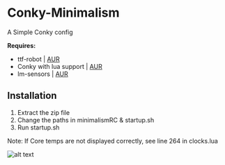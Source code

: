 # Conky-Minimalism
A Simple Conky config

**Requires:**
  * ttf-robot  |  [AUR](https://www.archlinux.org/packages/community/any/ttf-roboto/)
  * Conky with lua support | [AUR](https://aur.archlinux.org/packages/conky-lua/)
  * lm-sensors | [AUR](https://www.archlinux.org/packages/?name=lm_sensors)

## Installation
  1. Extract the zip file
  2. Change the paths in minimalismRC & startup.sh
  3. Run startup.sh
  
Note: If Core temps are not displayed correctly, see line 264 in clocks.lua 

![alt text](https://raw.githubusercontent.com/NoTranslation/Conky-Minimalism/master/example.png)
